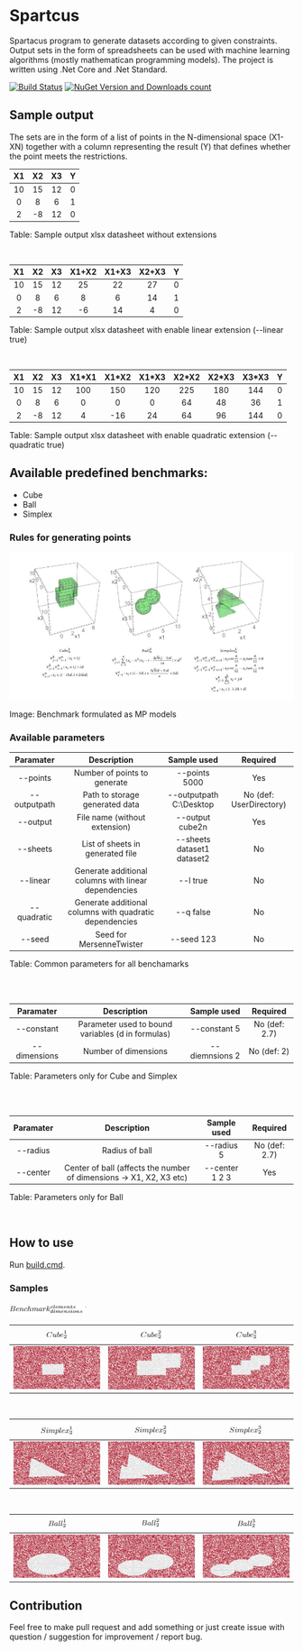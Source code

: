# Spartcus

Spartacus program to generate datasets according to given constraints. 
Output sets in the form of spreadsheets can be used with machine learning algorithms (mostly mathematican programming models). The project is written using .Net Core and .Net Standard.

[![Build Status](https://dev.azure.com/patrykolejniczak/Spartacus/_apis/build/status/PatrykOlejniczak.Spartacus?branchName=master)](https://dev.azure.com/patrykolejniczak/Spartacus/_build/latest?definitionId=1?branchName=master) [![NuGet Version and Downloads count](https://buildstats.info/nuget/Spartacus.Generator)](https://www.nuget.org/packages/Spartacus.Generator) 

## Sample output
The sets are in the form of a list of points in the N-dimensional space (X1-XN) together with a column representing the result (Y) that defines whether the point meets the restrictions.

| X1 | X2 | X3 | Y  |
|:--:|:--:|:--:|:--:|
| 10 | 15 | 12 | 0 |
| 0  | 8  | 6  | 1 |
| 2  | -8 | 12 | 0 |

Table: Sample output xlsx datasheet without extensions

<br />

| X1 | X2 | X3 | X1+X2 | X1+X3 | X2+X3 | Y  |
|:--:|:--:|:--:|:--:|:--:|:--:|:--:|
| 10 | 15 | 12 | 25 | 22 | 27 | 0 |
| 0  | 8  | 6  | 8  | 6  | 14 | 1 |
| 2  | -8 | 12 | -6 | 14 | 4  | 0 |

Table: Sample output xlsx datasheet with enable linear extension (--linear true)

<br />

| X1 | X2 | X3 | X1\*X1 | X1\*X2 | X1\*X3 | X2\*X2 | X2\*X3 | X3\*X3 | Y  |
|:--:|:--:|:--:|:--:|:--:|:--:|:--:|:--:|:--:|:--:|
| 10 | 15 | 12 | 100 | 150 | 120 | 225 | 180 | 144 | 0 |
| 0  | 8  | 6  | 0 | 0  | 0  | 64 | 48 | 36 | 1 |
| 2  | -8 | 12 | 4 |-16 | 24 | 64 | 96  | 144 | 0 |

Table: Sample output xlsx datasheet with enable quadratic extension (--quadratic true)

## Available predefined benchmarks:
+ Cube
+ Ball
+ Simplex

### Rules for generating points

![Visualization](/docs/images/formulated_benchmarks.JPG)

Image: Benchmark formulated as MP models

### Available parameters

| Paramater | Description | Sample used | Required |
|:---------:|:-----------:|:-----------:|:--------:|
| --points  | Number of points to generate | --points 5000 | Yes |
| --outputpath  | Path to storage generated data | --outputpath C:\Desktop | No (def: UserDirectory) |
| --output  | File name (without extension) | --output cube2n | Yes |
| --sheets  | List of sheets in generated file | --sheets dataset1 dataset2 | No |
| --linear  | Generate additional columns with linear dependencies | --l true | No |
| --quadratic  | Generate additional columns with quadratic dependencies | --q false | No |
| --seed  | Seed for MersenneTwister | --seed 123 | No |

Table: Common parameters for all benchamarks

<br />
<br />

| Paramater | Description | Sample used | Required |
|:---------:|:-----------:|:-----------:|:--------:|
|--constant|Parameter used to bound variables (d in formulas)|--constant 5| No (def: 2.7) |
|--dimensions|Number of dimensions|--diemnsions 2|No (def: 2) |

Table: Parameters only for Cube and Simplex

<br />
<br />

| Paramater | Description | Sample used | Required |
|:---------:|:-----------:|:-----------:|:--------:|
|--radius|Radius of ball|--radius 5| No (def: 2.7) |
|--center|Center of ball (affects the number of dimensions -> X1, X2, X3 etc) |--center 1 2 3 |Yes|

Table: Parameters only for Ball

<br />

## How to use
Run [build.cmd](scripts/build.cmd). 

### Samples

![](/docs/images/sample_definition.JPG)

|![](/docs/images/cube_sample_1_symbol.JPG)|![](/docs/images/cube_sample_2_symbol.JPG)|![](/docs/images/cube_sample_3_symbol.JPG)|
|:---------:|:-----------:|:-----------:|
|![](/docs/images/cube_sample_1.JPG)|![](/docs/images/cube_sample_2.JPG)|![](/docs/images/cube_sample_3.JPG)|

<br />

|![](/docs/images/simplex_sample_1_symbol.JPG)|![](/docs/images/simplex_sample_2_symbol.JPG)|![](/docs/images/simplex_sample_3_symbol.JPG)|
|:---------:|:-----------:|:-----------:|
|![](/docs/images/simplex_sample_1.JPG)|![](/docs/images/simplex_sample_2.JPG)|![](/docs/images/simplex_sample_3.JPG)|

<br />

|![](/docs/images/ball_sample_1_symbol.JPG)|![](/docs/images/ball_sample_2_symbol.JPG)|![](/docs/images/ball_sample_3_symbol.JPG)|
|:---------:|:-----------:|:-----------:|
|![](/docs/images/ball_sample_1.JPG)|![](/docs/images/ball_sample_2.JPG)|![](/docs/images/ball_sample_3.JPG)|

## Contribution
Feel free to make pull request and add something or just create issue with question / suggestion for improvement / report bug.